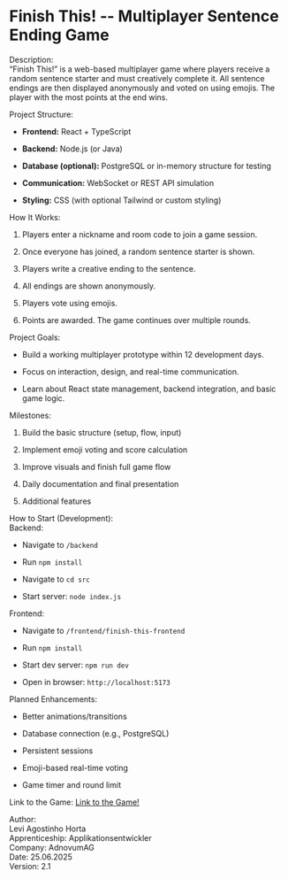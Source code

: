 Finish This! -- Multiplayer Sentence Ending Game
===============================================

Description:\
“Finish This!” is a web-based multiplayer game where players receive a random sentence starter and must creatively complete it. All sentence endings are then displayed anonymously and voted on using emojis. The player with the most points at the end wins.

Project Structure:

-   **Frontend:** React + TypeScript

-   **Backend:** Node.js (or Java)

-   **Database (optional):** PostgreSQL or in-memory structure for testing

-   **Communication:** WebSocket or REST API simulation

-   **Styling:** CSS (with optional Tailwind or custom styling)

How It Works:

1.  Players enter a nickname and room code to join a game session.

2.  Once everyone has joined, a random sentence starter is shown.

3.  Players write a creative ending to the sentence.

4.  All endings are shown anonymously.

5.  Players vote using emojis.

6.  Points are awarded. The game continues over multiple rounds.

Project Goals:

-   Build a working multiplayer prototype within 12 development days.

-   Focus on interaction, design, and real-time communication.

-   Learn about React state management, backend integration, and basic game logic.

Milestones:

1.  Build the basic structure (setup, flow, input)

2.  Implement emoji voting and score calculation

3.  Improve visuals and finish full game flow

4.  Daily documentation and final presentation

5.  Additional features

How to Start (Development):\
Backend:

-   Navigate to `/backend`

-   Run `npm install`

-   Navigate to `cd src`

-   Start server: `node index.js`

Frontend:

-   Navigate to `/frontend/finish-this-frontend`

-   Run `npm install`

-   Start dev server: `npm run dev`

-   Open in browser: `http://localhost:5173`

Planned Enhancements:

-   Better animations/transitions

-   Database connection (e.g., PostgreSQL)

-   Persistent sessions

-   Emoji-based real-time voting

-   Game timer and round limit

Link to the Game:
[Link to the Game!](https://finish-this-frontend.onrender.com/)

Author:\
Levi Agostinho Horta\
Apprenticeship: Applikationsentwickler\
Company: AdnovumAG\
Date: 25.06.2025\
Version: 2.1